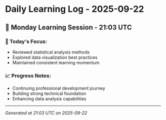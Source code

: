 # Daily Learning Log - 2025-09-22

## 📅 Monday Learning Session - 21:03 UTC

### 🎯 Today's Focus:
- Reviewed statistical analysis methods
- Explored data visualization best practices
- Maintained consistent learning momentum

### 📈 Progress Notes:
- Continuing professional development journey
- Building strong technical foundation
- Enhancing data analysis capabilities

---
*Generated at 21:03 UTC on 2025-09-22*

